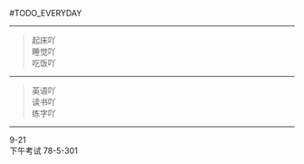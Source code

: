 #TODO_EVERYDAY  
* * *
>起床吖  
>睡觉吖  
>吃饭吖  
* * *
>英语吖  
>读书吖  
>练字吖  
* * *
9-21  
下午考试 78-5-301


